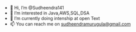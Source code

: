 - 👋 Hi, I’m @Sudheendra141
- 👀 I’m interested in Java,AWS,SQL,DSA
- 🌱 I’m currently  doing intenship at open Text
- 📫 You can reach me on sudheendramurugula@gmail.com

<!---
Sudheendra141/Sudheendra141 is a ✨ special ✨ repository because its `README.md` (this file) appears on your GitHub profile.
You can click the Preview link to take a look at your changes.
--->
